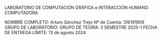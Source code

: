 LABORATORIO DE COMPUTACIÓN GRÁFICA e 
INTERACCIÓN HUMANO COMPUTADORA

NOMBRE COMPLETO: Arturo Sánchez Trejo
Nº de Cuenta: 316191809
GRUPO DE LABORATORIO: 
GRUPO DE TEORÍA: 3
SEMESTRE 2025-1
FECHA DE ENTREGA LÍMITE: 13 de agosto 2024
